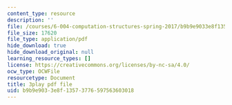 ```yaml
---
content_type: resource
description: ''
file: /courses/6-004-computation-structures-spring-2017/b9b9e9033e8f13573776597563603018_r6Tk1-jZxzg.pdf
file_size: 17620
file_type: application/pdf
hide_download: true
hide_download_original: null
learning_resource_types: []
license: https://creativecommons.org/licenses/by-nc-sa/4.0/
ocw_type: OCWFile
resourcetype: Document
title: 3play pdf file
uid: b9b9e903-3e8f-1357-3776-597563603018
---
```

